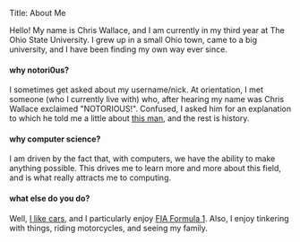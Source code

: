 Title: About Me

Hello! My name is Chris Wallace, and I am currently in my third year at The
Ohio State University. I grew up in a small Ohio town, came to a big
university, and I have been finding my own way ever since.

#### why notori0us?
I sometimes get asked about my username/nick. At orientation, I met someone
(who I currently live with) who, after hearing my name was Chris Wallace
exclaimed "NOTORIOUS!". Confused, I asked him for an explanation to which he told me
a little about [this man](https://en.wikipedia.org/wiki/The_Notorious_BIG), and
the rest is history.

#### why computer science?
I am driven by the fact that, with computers, we have the ability to
make anything possible. This drives me to learn more and more about this field,
and is what really attracts me to computing.

#### what else do you do?
Well, [I like cars](/files/static-site-images/240d.jpg), and I particularly
enjoy [FIA Formula 1](https://en.wikipedia.org/wiki/Formula_One). Also, I enjoy
tinkering with things, riding motorcycles, and seeing my family.
